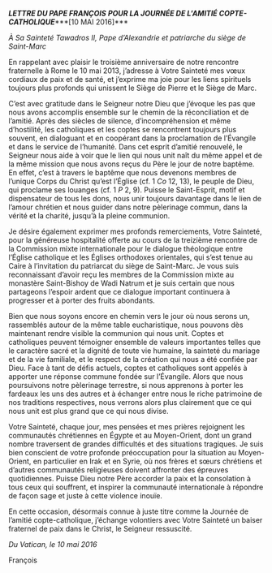 ***LETTRE DU PAPE FRANÇOIS*** ***POUR LA JOURNÉE DE L'AMITIÉ COPTE-CATHOLIQUE******\[10 MAI 2016\]***

*À Sa Sainteté Tawadros II, Pape d’Alexandrie et patriarche du siège de Saint-Marc*

En rappelant avec plaisir le troisième anniversaire de notre rencontre fraternelle à Rome le 10 mai 2013, j’adresse à Votre Sainteté mes vœux cordiaux de paix et de santé, et j’exprime ma joie pour les liens spirituels toujours plus profonds qui unissent le Siège de Pierre et le Siège de Marc.

C’est avec gratitude dans le Seigneur notre Dieu que j’évoque les pas que nous avons accomplis ensemble sur le chemin de la réconciliation et de l’amitié. Après des siècles de silence, d’incompréhension et même d’hostilité, les catholiques et les coptes se rencontrent toujours plus souvent, en dialoguant et en coopérant dans la proclamation de l’Évangile et dans le service de l’humanité. Dans cet esprit d’amitié renouvelé, le Seigneur nous aide à voir que le lien qui nous unit naît du même appel et de la même mission que nous avons reçus du Père le jour de notre baptême. En effet, c’est à travers le baptême que nous devenons membres de l’unique Corps du Christ qu’est l’Église (cf. 1 *Co* 12, 13), le peuple de Dieu, qui proclame ses louanges (cf. 1 *P* 2, 9). Puisse le Saint-Esprit, motif et dispensateur de tous les dons, nous unir toujours davantage dans le lien de l’amour chrétien et nous guider dans notre pèlerinage commun, dans la vérité et la charité, jusqu’à la pleine communion.

Je désire également exprimer mes profonds remerciements, Votre Sainteté, pour la généreuse hospitalité offerte au cours de la treizième rencontre de la Commission mixte internationale pour le dialogue théologique entre l’Église catholique et les Églises orthodoxes orientales, qui s’est tenue au Caire à l’invitation du patriarcat du siège de Saint-Marc. Je vous suis reconnaissant d’avoir reçu les membres de la Commission mixte au monastère Saint-Bishoy de Wadi Natrum et je suis certain que nous partageons l’espoir ardent que ce dialogue important continuera à progresser et à porter des fruits abondants.

Bien que nous soyons encore en chemin vers le jour où nous serons un, rassemblés autour de la même table eucharistique, nous pouvons dès maintenant rendre visible la communion qui nous unit. Coptes et catholiques peuvent témoigner ensemble de valeurs importantes telles que le caractère sacré et la dignité de toute vie humaine, la sainteté du mariage et de la vie familiale, et le respect de la création qui nous a été confiée par Dieu. Face à tant de défis actuels, coptes et catholiques sont appelés à apporter une réponse commune fondée sur l’Évangile. Alors que nous poursuivons notre pèlerinage terrestre, si nous apprenons à porter les fardeaux les uns des autres et à échanger entre nous le riche patrimoine de nos traditions respectives, nous verrons alors plus clairement que ce qui nous unit est plus grand que ce qui nous divise.

Votre Sainteté, chaque jour, mes pensées et mes prières rejoignent les communautés chrétiennes en Égypte et au Moyen-Orient, dont un grand nombre traversent de grandes difficultés et des situations tragiques. Je suis bien conscient de votre profonde préoccupation pour la situation au Moyen-Orient, en particulier en Irak et en Syrie, où nos frères et sœurs chrétiens et d’autres communautés religieuses doivent affronter des épreuves quotidiennes. Puisse Dieu notre Père accorder la paix et la consolation à tous ceux qui souffrent, et inspirer la communauté internationale à répondre de façon sage et juste à cette violence inouïe.

En cette occasion, désormais connue à juste titre comme la Journée de l’amitié copte-catholique, j’échange volontiers avec Votre Sainteté un baiser fraternel de paix dans le Christ, le Seigneur ressuscité.

*Du Vatican, le 10 mai 2016*

François